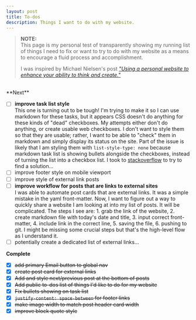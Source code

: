 ```yaml
---
layout: post
title: To-dos
description: Things I want to do with my website.
---
```

> **NOTE:** <br>
> This page is my personal test of transparently showing my running list of things I need to fix or want to try to do with my website as a means to encourage a fluid process and accomplishment. 
>
> I was inspired by Michael Nielsen's post [_"Using a personal website to enhance your ability to think and create."_](https://mnielsen.github.io/wn/website_enhance.html#fnref4)

<br>
**Next**

- [ ] **improve task list style**<br>
This one is turning out to be tough! I'm trying to make it so I can use markdown for these tasks, but it appears CSS doesn't do anything for these kinds of "dead" checkboxes. My attempts either don't do anything, or create usable web checkboxes. I don't want to style them so that they are usable; rather, I want to be able to "check" them in markdown and simply display its status on the site. Part of the issue is likely that I am styling them with ```list-style-type: none``` because markdown task list is showing bullets alongside the checkboxes, instead of turning the list into a checkbox list. I took to [stackoverflow](https://stackoverflow.com/questions/70546139/how-do-i-style-markdown-checklists-with-css-in-jekyll) to try to find a solution...
- [ ] improve footer style on mobile viewport
- [ ] improve style of external link posts
- [ ] **improve workflow for posts that are links to external sites**<br>
I was able to automate post cards that are external links. It was a simple mistake in the yaml front-matter. Now, I want to figure out a way to quickly share a website I am looking at into my list of posts. It will be complicated.  The steps I see are: 1. grab the link of the website, 2. create markdown file with today's date and title, 3. input correct front-matter, 4. include link in the correct line, 5. saving the file, 6. pushing to git. I might be missing some crucial steps but that's the high-level flow as I understand it. 
- [ ] potentially create a dedicated list of external links...

**Complete**

- [x] ~~add primary Email button to global nav~~ 
- [x] ~~create post card for external links~~
- [x] ~~Add and style next/previous post at the bottom of posts~~
- [x] ~~Add public to-dos list of things I'd like to do for my website~~
- [x] ~~Fix bullets showing on task list~~
- [x] ~~```justify-content: space-between``` for footer links~~ 
- [x] ~~make image width to match post header card width~~ 
- [x] ~~improve block quote style~~ 